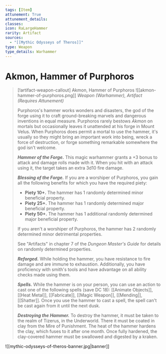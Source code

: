 ```yaml
---
tags: [Item]
attunement: True
attunement_details: 
classes: 
icon: RaLargeHammer
rarity: Artifact
sources:
  - "[[Mythic Odysseys of Theros]]"
type: Weapon
type_details: Warhammer
---
```

# Akmon, Hammer of Purphoros
>[!artifact-weapon-callout] Akmon, Hammer of Purphoros
>![[akmon-hammer-of-purphoros.png]]
>*Weapon (Warhammer), Artifact (Requires Attunement)*
>
>Purphoros's hammer works wonders and disasters, the god of the forge using it to craft ground-breaking marvels and dangerous inventions in equal measure. Purphoros rarely bestows *Akmon* on mortals but occasionally leaves it unattended at his forge in Mount Velus. When Purphoros does permit a mortal to use the hammer, it's usually so they might bring an important work into being, wreck a force of destruction, or forge something remarkable somewhere the god isn't welcome.
>
>***Hammer of the Forge.*** This magic warhammer grants a +3 bonus to attack and damage rolls made with it. When you hit with an attack using it, the target takes an extra 3d10 fire damage.
>
>***Blessing of the Forge.*** If you are a worshiper of Purphoros, you gain all the following benefits for which you have the required piety:
>
>* **Piety 10+.** The hammer has 1 randomly determined minor beneficial property.
>* **Piety 25+.** The hammer has 1 randomly determined major beneficial property.
>* **Piety 50+.** The hammer has 1 additional randomly determined major beneficial property.
>
>If you aren't a worshiper of Purphoros, the hammer has 2 randomly determined minor detrimental properties.
>
>See "Artifacts" in chapter 7 of the *Dungeon Master's Guide* for details on randomly determined properties.
>
>***Reforged.*** While holding the hammer, you have resistance to fire damage and are immune to exhaustion. Additionally, you have proficiency with smith's tools and have advantage on all ability checks made using them.
>
>***Spells.*** While the hammer is on your person, you can use an action to cast one of the following spells (save DC 18): [[Animate Objects]], [[Heat Metal]], [[Fabricate]], [[Magic Weapon]], [[Mending]], [[Shatter]]. Once you use the hammer to cast a spell, the spell can't be cast again from it until the next dusk.
>
>***Destroying the Hammer.*** To destroy the hammer, it must be taken to the realm of Tizerus, in the Underworld. There it must be coated in clay from the Mire of Punishment. The heat of the hammer hardens the clay, which fuses to it after one month. Once fully hardened, the clay-covered hammer must be swallowed and digested by a kraken.

![[mythic-odysseys-of-theros-banner.jpg|banner]]